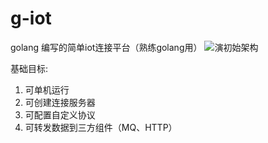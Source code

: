 # g-iot
golang 编写的简单iot连接平台（熟练golang用）
![演初始架构](https://user-images.githubusercontent.com/28615922/124904528-b0340180-e017-11eb-8e42-99dd55cfd5e7.jpg)

基础目标:
  1. 可单机运行
  2. 可创建连接服务器
  3. 可配置自定义协议
  4. 可转发数据到三方组件（MQ、HTTP）
